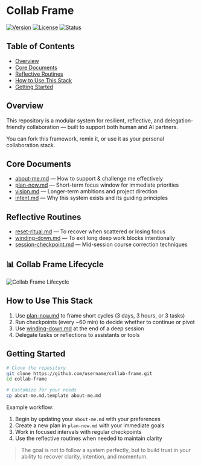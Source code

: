 # Collab Frame

[![Version](https://img.shields.io/badge/version-1.0.0-blue.svg)](https://github.com/username/collab-frame)
[![License](https://img.shields.io/badge/license-MIT-green.svg)](LICENSE)
[![Status](https://img.shields.io/badge/status-active-brightgreen.svg)](https://github.com/username/collab-frame)

## Table of Contents

- [Overview](#overview)
- [Core Documents](#core-documents)
- [Reflective Routines](#reflective-routines)
- [How to Use This Stack](#how-to-use-this-stack)
- [Getting Started](#getting-started)

## Overview

This repository is a modular system for resilient, reflective, and delegation-friendly collaboration — built to support both human and AI partners.

You can fork this framework, remix it, or use it as your personal collaboration stack.

## Core Documents

- [about-me.md](about-me.md) — How to support & challenge me effectively
- [plan-now.md](plan-now.md) — Short-term focus window for immediate priorities
- [vision.md](vision.md) — Longer-term ambitions and project direction
- [intent.md](intent.md) — Why this system exists and its guiding principles

## Reflective Routines

- [reset-ritual.md](resilience/reset-ritual.md) — To recover when scattered or losing focus
- [winding-down.md](resilience/winding-down.md) — To exit long deep work blocks intentionally
- [session-checkpoint.md](session-checkpoint.md) — Mid-session course correction techniques

## 📊 Collab Frame Lifecycle

![Collab Frame Lifecycle](https://oaidalleapiprodscus.blob.core.windows.net/private/org-KFItbTmlHEihT3rIRhQYlsDW/user-8t3J5h4cKVoKAXdQgCGnz7yD/img-8HOQesAfAlolNHvuoOMWTRPz.png)

## How to Use This Stack

1. Use [plan-now.md](plan-now.md) to frame short cycles (3 days, 3 hours, or 3 tasks)
2. Run checkpoints (every ~60 min) to decide whether to continue or pivot
3. Use [winding-down.md](resilience/winding-down.md) at the end of a deep session
4. Delegate tasks or reflections to assistants or tools

## Getting Started

```bash
# Clone the repository
git clone https://github.com/username/collab-frame.git
cd collab-frame

# Customize for your needs
cp about-me.md.template about-me.md
```

Example workflow:

1. Begin by updating your `about-me.md` with your preferences
2. Create a new plan in `plan-now.md` with your immediate goals
3. Work in focused intervals with regular checkpoints
4. Use the reflective routines when needed to maintain clarity

> The goal is not to follow a system perfectly, but to build trust in your ability to recover clarity, intention, and momentum.
